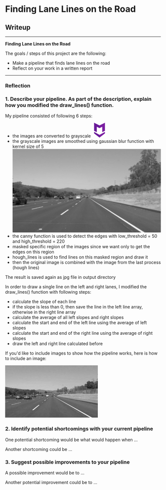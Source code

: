 # **Finding Lane Lines on the Road** 

## Writeup

---

**Finding Lane Lines on the Road**

The goals / steps of this project are the following:
* Make a pipeline that finds lane lines on the road
* Reflect on your work in a written report


[//]: # (Image References)

[image1]: ./examples/grayscale.jpg "Grayscale"

---

### Reflection

### 1. Describe your pipeline. As part of the description, explain how you modified the draw_lines() function.

My pipeline consisted of following 6 steps:
- the images are converted to grayscale 
![grayscale_solidWhiteRight](https://github.com/adam-p/markdown-here/raw/master/src/common/images/icon48.png "Logo Title Text 1")
- the grayscale images are smoothed using gaussian blur function with kernel size of 5
![grayscale_blur_solidWhiteRight](test_images_output/grayscale_blur_solidWhiteRight.jpg)
- the canny function is used to detect the edges with low_threshold = 50 and high_threshold = 220
- masked specific region of the images since we want only to get the edges on this region
- hough_lines is used to find lines on this masked region and draw it
- then the original image is combined with the image from the last process (hough lines) 

The result is saved again as jpg file in output directory

In order to draw a single line on the left and right lanes, I modified the draw_lines() function with 
following steps:
- calculate the slope of each line
- if the slope is less than 0, then save the line in the left line array, otherwise in the right line array
- calculate the average of all left slopes and right slopes
- calculate the start and end of the left line using the average of left slopes
- calculate the start and end of the right line using the average of right slopes
- draw the left and right line calculated before



If you'd like to include images to show how the pipeline works, here is how to include an image: 

![alt text][image1]


### 2. Identify potential shortcomings with your current pipeline


One potential shortcoming would be what would happen when ... 

Another shortcoming could be ...


### 3. Suggest possible improvements to your pipeline

A possible improvement would be to ...

Another potential improvement could be to ...
